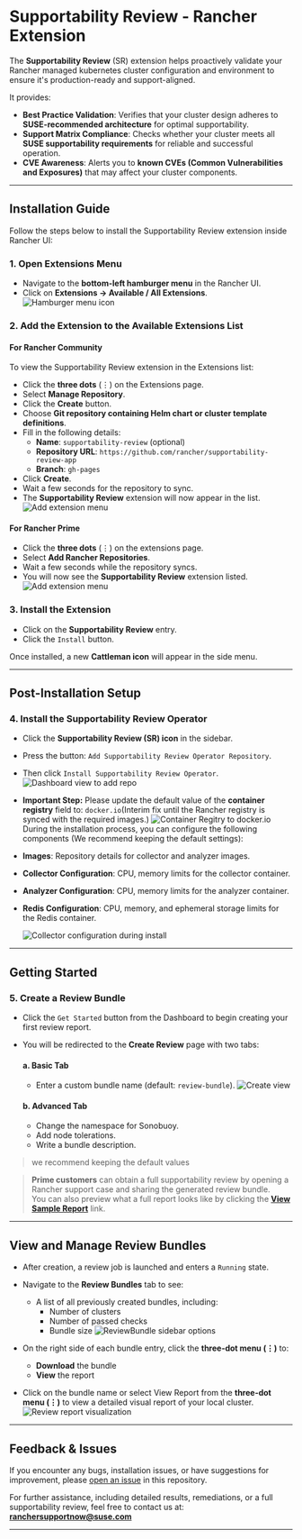 # Supportability Review - Rancher Extension

The **Supportability Review** (SR) extension helps proactively validate your Rancher managed kubernetes cluster configuration and environment to ensure it's production-ready and support-aligned.

It provides:

- **Best Practice Validation**: Verifies that your cluster design adheres to **SUSE-recommended architecture** for optimal supportability.
- **Support Matrix Compliance**: Checks whether your cluster meets all **SUSE supportability requirements** for reliable and successful operation.
- **CVE Awareness**: Alerts you to **known CVEs (Common Vulnerabilities and Exposures)** that may affect your cluster components.

---

## Installation Guide

Follow the steps below to install the Supportability Review extension inside Rancher UI:

### 1. Open Extensions Menu

- Navigate to the **bottom-left hamburger menu** in the Rancher UI.
- Click on **Extensions → Available / All Extensions**.
![Hamburger menu icon](./pkg/supportability-review-app/images/readme/hamburger-extension-icon.png)

### 2. Add the Extension to the Available Extensions List
#### For Rancher Community
To view the Supportability Review extension in the Extensions list:

- Click the **three dots** (⋮) on the Extensions page.
- Select **Manage Repository**.
- Click the **Create** button.
- Choose **Git repository containing Helm chart or cluster template definitions**.
- Fill in the following details:
  - **Name**: `supportability-review` (optional)
  - **Repository URL**: `https://github.com/rancher/supportability-review-app`
  - **Branch**: `gh-pages`
- Click **Create**.
- Wait a few seconds for the repository to sync.
- The **Supportability Review** extension will now appear in the list.
![Add extension menu](./pkg/supportability-review-app/images/readme/add-repo-community.png)

#### For Rancher Prime

- Click the **three dots** (⋮) on the extensions page.
- Select **Add Rancher Repositories**.
- Wait a few seconds while the repository syncs.
- You will now see the **Supportability Review** extension listed.
![Add extension menu](./pkg/supportability-review-app/images/readme/add-extension-repo.png)
### 3. Install the Extension

- Click on the **Supportability Review** entry.
- Click the `Install` button.

Once installed, a new **Cattleman icon** will appear in the side menu.

---

## Post-Installation Setup

### 4. Install the Supportability Review Operator

- Click the **Supportability Review (SR) icon** in the sidebar.
- Press the button: `Add Supportability Review Operator Repository`.
- Then click `Install Supportability Review Operator`.
![Dashboard view to add repo](./pkg/supportability-review-app/images/readme/dashboard-add-operator-repo.png)

- **Important Step:** Please update the default value of the **container registry** field to: `docker.io`(Interim fix until the Rancher registry is synced with the required images.)
![Container Regitry to docker.io](./pkg/supportability-review-app/images/readme/container-registry.png)
During the installation process, you can configure the following components (We recommend keeping the default settings):
- **Images**: Repository details for collector and analyzer images.
- **Collector Configuration**: CPU, memory limits for the collector container.
- **Analyzer Configuration**: CPU, memory limits for the analyzer container.
- **Redis Configuration**: CPU, memory, and ephemeral storage limits for the Redis container.

  ![Collector configuration during install](./pkg/supportability-review-app/images/readme/collector-config.png)

---

##  Getting Started

### 5. Create a Review Bundle

- Click the `Get Started` button from the Dashboard to begin creating your first review report.
- You will be redirected to the **Create Review** page with two tabs:

  #### a. Basic Tab
  - Enter a custom bundle name (default: `review-bundle`).
![Create view](./pkg/supportability-review-app/images/readme/create-review.png)
  #### b. Advanced Tab
  - Change the namespace for Sonobuoy.
  - Add node tolerations.
  - Write a bundle description.

> we recommend keeping the default values

> **Prime customers** can obtain a full supportability review by opening a Rancher support case and sharing the generated review bundle.  
You can also preview what a full report looks like by clicking the **[View Sample Report](https://suse.my.salesforce.com/sfc/p/#1i000000gLOd/a/Tr00000EFJwk/2gpLmKqcybjI6R_YjwtXwx4qNnKFsOSTmf8SNQvQLbQ)** link.

---

## View and Manage Review Bundles

- After creation, a review job is launched and enters a `Running` state.
- Navigate to the **Review Bundles** tab to see:
  - A list of all previously created bundles, including:
    - Number of clusters
    - Number of passed checks
    - Bundle size
![ReviewBundle sidebar options](./pkg/supportability-review-app/images/readme/completed-review-sidebar.png)

- On the right side of each bundle entry, click the **three-dot menu (⋮)** to:
  - **Download** the bundle
  - **View** the report
- Click on the bundle name or select View Report from the **three-dot menu (⋮)** to view a detailed visual report of your local cluster.
![Review report visualization](./pkg/supportability-review-app/images/readme/review-visual-report.png)
---

## Feedback & Issues

If you encounter any bugs, installation issues, or have suggestions for improvement, please [open an issue](https://github.com/rancher/supportability-review-app/issues) in this repository.

For further assistance, including detailed results, remediations, or a full supportability review, feel free to contact us at:
 **ranchersupportnow@suse.com**

---
